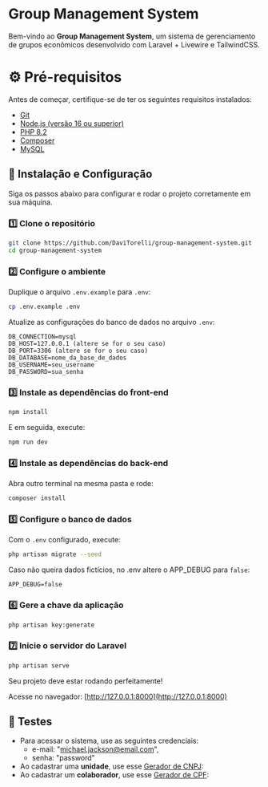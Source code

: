 # Group Management System

Bem-vindo ao **Group Management System**, um sistema de gerenciamento de grupos econômicos desenvolvido com Laravel + Livewire e TailwindCSS.

# ⚙️ Pré-requisitos

Antes de começar, certifique-se de ter os seguintes requisitos instalados:

-   [Git](https://git-scm.com/)
-   [Node.js (versão 16 ou superior)](https://nodejs.org/)
-   [PHP 8.2](https://www.php.net/releases/)
-   [Composer](https://getcomposer.org/)
-   [MySQL](https://www.mysql.com/)

## 🚀 Instalação e Configuração

Siga os passos abaixo para configurar e rodar o projeto corretamente em sua máquina.

### 1️⃣ Clone o repositório

```sh
git clone https://github.com/DaviTorelli/group-management-system.git
cd group-management-system
```

### 2️⃣ Configure o ambiente

Duplique o arquivo `.env.example` para `.env`:

```sh
cp .env.example .env
```

Atualize as configurações do banco de dados no arquivo `.env`:

```env
DB_CONNECTION=mysql
DB_HOST=127.0.0.1 (altere se for o seu caso)
DB_PORT=3306 (altere se for o seu caso)
DB_DATABASE=nome_da_base_de_dados
DB_USERNAME=seu_username
DB_PASSWORD=sua_senha
```

### 3️⃣ Instale as dependências do front-end

```sh
npm install
```

E em seguida, execute:

```sh
npm run dev
```

### 4️⃣ Instale as dependências do back-end

Abra outro terminal na mesma pasta e rode:

```sh
composer install
```

### 5️⃣ Configure o banco de dados

Com o `.env` configurado, execute:

```sh
php artisan migrate --seed
```

Caso não queira dados fictícios, no .env altere o APP_DEBUG para `false`:

```env
APP_DEBUG=false
```

### 6️⃣ Gere a chave da aplicação

```sh
php artisan key:generate
```

### 7️⃣ Inicie o servidor do Laravel

```sh
php artisan serve
```

Seu projeto deve estar rodando perfeitamente!

Acesse no navegador: [http://127.0.0.1:8000](http://127.0.0.1:8000)

## 🧪 Testes

-   Para acessar o sistema, use as seguintes credenciais:
    -   e-mail: "michael.jackson@email.com",
    -   senha: "password"
-   Ao cadastrar uma **unidade**, use esse [Gerador de CNPJ](https://www.geradorcnpj.com/):
-   Ao cadastrar um **colaborador**, use esse [Gerador de CPF](https://www.geradordecpf.org/):
